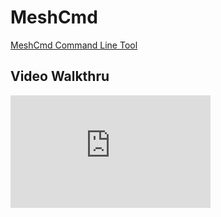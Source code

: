 # MeshCmd

[MeshCmd Command Line Tool](https://meshcentral.com/info/docs/MeshCmdUserGuide.pdf)

## Video Walkthru

<div class="video-wrapper">
  <iframe width="320" height="180" src="https://www.youtube.com/embed/AzdKyzqmpIs" frameborder="0" allowfullscreen></iframe>
</div>
